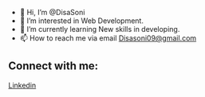 - 👋 Hi, I’m @DisaSoni
- 👀 I’m interested in Web Development.
- 🌱 I’m currently learning New skills in developing.
- 📫 How to reach me via email Disasoni09@gmail.com


<h2> Connect with me: </h2> <a href ="https://www.linkedin.com/public-profile/settings?lipi=urn%3Ali%3Apage%3Ad_flagship3_profile_self_edit_contact-info%3BledI%2FxABQiK%2BTUx9g1gngw%3D%3D">Linkedin<a>
<!---
DisaSoni/DisaSoni is a ✨ special ✨ repository because its `README.md` (this file) appears on your GitHub profile.
You can click the Preview link to take a look at your changes.
--->
